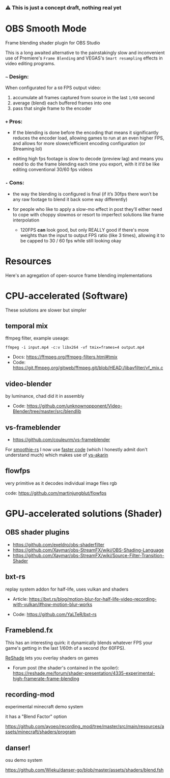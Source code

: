 ### ⚠ This is just a concept draft, nothing real yet

# OBS Smooth Mode

Frame blending shader plugin for OBS Studio

This is a long awaited alternative to the painstakingly slow and inconvenient use
of Premiere's ``Frame Blending`` and VEGAS's ``Smart resampling`` effects in video editing programs.

### `~` Design:

When configurated for a ``60`` FPS output video:

1. accumulate all frames captured from source in the last ``1/60`` second
2. average (blend) each buffered frames into one
3. pass that single frame to the encoder

### ``+`` Pros:
* If the blending is done before the encoding that means it significantly reduces the encoder load, allowing games to run at an even higher FPS, and allows for more slower/efficient encoding configuration (or Streaming lol)

* editing high fps footage is slow to decode (preview lag) and means you need to do the frame blending each time you export, with it it’d be like editing conventional 30/60 fps videos

### ``-`` Cons:

* the way the blending is configured is final (if it’s 30fps there won’t be any raw footage to blend it back some way differently) 

* for people who like to apply a slow-mo effect in post they’ll either need to cope with choppy slowmos or resort to imperfect solutions like frame interpolation
   * 120FPS __can__ look good, but only REALLY good if there's more weights than the input to output FPS ratio (like 3 times), allowing it to be capped to 30 / 60 fps while still looking okay

# Resources

Here's an agregation of open-source frame blending implementations

# CPU-accelerated (Software)

These solutions are slower but simpler

## temporal mix

ffmpeg filter, example useage:

```
ffmpeg -i input.mp4 -c:v libx264 -vf tmix=frames=4 output.mp4
```

* Docs: https://ffmpeg.org/ffmpeg-filters.html#tmix
* Code: https://git.ffmpeg.org/gitweb/ffmpeg.git/blob/HEAD:/libavfilter/vf_mix.c

## video-blender

by luminance, chad did it in assembly

* Code: https://github.com/unknownopponent/Video-Blender/tree/master/src/blendlib

## vs-frameblender

* https://github.com/couleurm/vs-frameblender

For [smoothie-rs](https://github.com/couleur-tweak-tips/smoothie-rs) I now use [faster code](https://github.com/couleur-tweak-tips/smoothie-rs/blob/405f026b7f66cd74353730e7d00899e181b19ce0/target/scripts/blending.py#L16) (which I honestly admit don't understand much) which makes use of [vs-akarin](https://github.com/AkarinVS/vapoursynth-plugin)

## flowfps

very primitive as it decodes individual image files rgb

code: https://github.com/martinjungblut/flowfps

# GPU-accelerated solutions (Shader)

## OBS shader plugins

* https://github.com/exeldro/obs-shaderfilter
* https://github.com/Xaymar/obs-StreamFX/wiki/OBS-Shading-Language
* https://github.com/Xaymar/obs-StreamFX/wiki/Source-Filter-Transition-Shader

## bxt-rs

replay system addon for half-life, uses vulkan and shaders

* Article: https://bxt.rs/blog/motion-blur-for-half-life-video-recording-with-vulkan/#how-motion-blur-works

* Code: https://github.com/YaLTeR/bxt-rs

## Frameblend.fx

This has an interesting quirk: it dynamically blends whatever FPS your game's getting in the last 1/60th of a second (for 60FPS).

[ReShade](https://reshade.me) lets you overlay shaders on games

* Forum post (the shader's contained in the spoiler): https://reshade.me/forum/shader-presentation/4335-experimental-high-framerate-frame-blending


## recording-mod

experimental minecraft demo system

it has a "Blend Factor" option

https://github.com/ayoeo/recording_mod/tree/master/src/main/resources/assets/minecraft/shaders/program

## danser!

osu demo system

https://github.com/Wieku/danser-go/blob/master/assets/shaders/blend.fsh